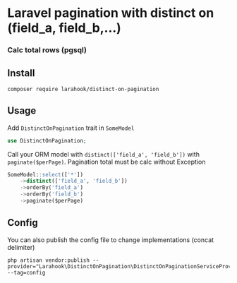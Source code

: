 # Laravel pagination with distinct on (field_a, field_b,...)

### Calc total rows (pgsql)

## Install
```composer
composer require larahook/distinct-on-pagination
```

## Usage

Add `DistinctOnPagination` trait in `SomeModel`
```php
use DistinctOnPagination;
```

Call your ORM model with `distinct(['field_a', 'field_b'])` with `paginate($perPage)`.
Pagination total must be calc without Exception
```sql
SomeModel::select(['*'])
    ->distinct(['field_a', 'field_b'])
    ->orderBy('field_a')
    ->orderBy('field_b')
    ->paginate($perPage)
```

## Config
You can also publish the config file to change implementations (concat delimiter)
```composer
php artisan vendor:publish --provider="Larahook\DistinctOnPagination\DistinctOnPaginationServiceProvider" --tag=config
```